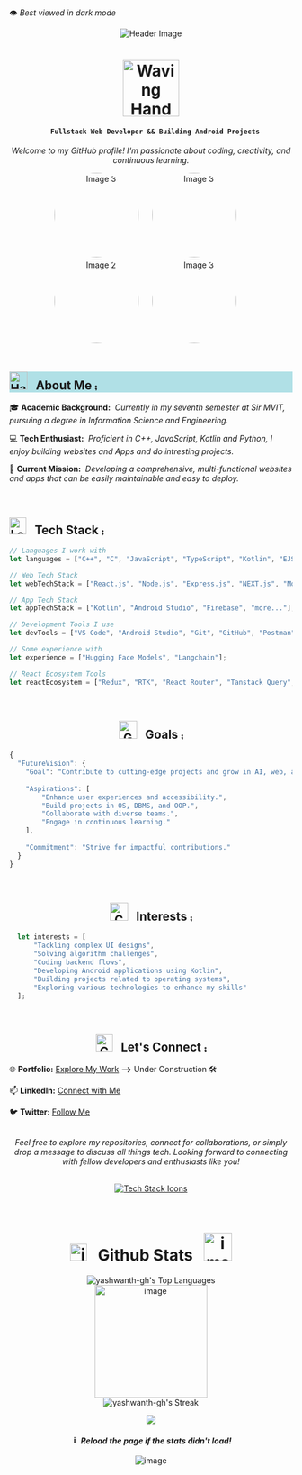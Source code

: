 <!-- ### Hi there 👋 -->
<p>
  👁️ 
  <em>
    Best viewed in dark mode
  </em>
</p>

<p align="center">
  <img src="https://capsule-render.vercel.app/api?type=venom&color=gradient&height=250&section=header&text=Hi!%20I'm%20Yashwanth&fontColor=F7EFE9&fontSize=90" alt = "Header Image"/>
</p>

<h1 align="center">
  <img src="https://media1.giphy.com/media/qAXDUie0dPweocOvnw/giphy.gif?cid=ecf05e47ti6g6ad6wpzzbnryawe53kjgxja2t5ictclalz58&ep=v1_gifs_related&rid=giphy.gif&ct=s" width="100" alt = "Waving Hand Gif">
</h1>

<h4 align="center">
    <b>
      
      Fullstack Web Developer && Building Android Projects
      
   </b>
</h4>

<p align="center">
  <em>
    Welcome to my GitHub profile! I'm passionate about coding, creativity, and continuous learning.
  </em>
</p>

<div align="center">
  <div align="center">
        <img src="https://github.com/yashwanth-gh/yashwanth-gh/assets/107710864/ca04014f-6c34-4d91-bad3-ac5db741af87" alt="Image 3" width="150" height="150" style="border-radius: 50%; margin-right: 20px;" alt = "image">
    <img src="https://github.com/yashwanth-gh/yashwanth-gh/assets/107710864/ca04014f-6c34-4d91-bad3-ac5db741af87" alt="Image 3" width="150" height="150" style="border-radius: 50%; margin-right: 20px;" alt = "image">
    <img src="https://github.com/yashwanth-gh/yashwanth-gh/assets/107710864/ca04014f-6c34-4d91-bad3-ac5db741af87" alt="Image 2" width="150" height="150" style="border-radius: 50%; margin-right: 20px;" alt = "image">
    <img src="https://github.com/yashwanth-gh/yashwanth-gh/assets/107710864/ca04014f-6c34-4d91-bad3-ac5db741af87" alt="Image 3" width="150" height="150" style="border-radius: 50%; margin-right: 20px;" alt = "image">
    <!-- Additional content or text for the second image can be added here if needed -->
  </div>
</div>

<br>

<h2 style="background-color:powderblue;"> <img src="https://media0.giphy.com/media/RRi3GncwtYHTSYODaf/giphy.gif?cid=ecf05e4741oajturmggjhottjcxs5m1wdikt8k5we1bclt9b&ep=v1_stickers_search&rid=giphy.gif&ct=s" width="32" alt = "Handshake Gif"> &nbsp; About Me ⨾</h2>

🎓 **Academic Background:** &nbsp;<em>Currently in my seventh semester at Sir MVIT, pursuing a degree in Information Science and Engineering.</em>

💻 **Tech Enthusiast:** &nbsp;<em>Proficient in C++, JavaScript, Kotlin and Python, I enjoy building websites and Apps and do intresting projects.</em>

🚀 **Current Mission:** &nbsp;<em>Developing a comprehensive, multi-functional websites and apps that can be easily maintainable and easy to deploy.</em>

<br>

<h2><img src="https://media0.giphy.com/media/RJzm826vu7WbJvBtxX/giphy.gif?cid=ecf05e47ovpz63p960fnqe2l9l8ev3b599x3bw70dyty6nv2&ep=v1_gifs_related&rid=giphy.gif&ct=s" width="30" alt = "Laptop Gif"> &nbsp;&nbsp;Tech Stack ⨾</h2>

```js
// Languages I work with
let languages = ["C++", "C", "JavaScript", "TypeScript", "Kotlin", "EJS", "Python", "SQL"];

// Web Tech Stack
let webTechStack = ["React.js", "Node.js", "Express.js", "NEXT.js", "MongoDB", "PostgreSQL", "Postman", "HTML", "CSS", "Tailwind CSS", "Bootstrap", "Appwrite", "more..."];

// App Tech Stack
let appTechStack = ["Kotlin", "Android Studio", "Firebase", "more..."];

// Development Tools I use
let devTools = ["VS Code", "Android Studio", "Git", "GitHub", "Postman", "MongoDB Compass", "pg Admin 4", "mySQL Workbench", "Bash", "more..."];

// Some experience with
let experience = ["Hugging Face Models", "Langchain"];

// React Ecosystem Tools
let reactEcosystem = ["Redux", "RTK", "React Router", "Tanstack Query", "Shadcn-UI", "Material-UI"];
```

<br>

<h2 style="text-align:center"> <img src="https://media4.giphy.com/media/pB4oYINWRmtbS5FlCX/giphy.gif?cid=ecf05e47wkhkwx7fnntlrll3o8puutnty6q23ce3aza1alwy&ep=v1_gifs_related&rid=giphy.gif&ct=s" width="32" alt = "Goals Gif"> &nbsp; Goals ⨾ </h2>

```js
{
  "FutureVision": {
    "Goal": "Contribute to cutting-edge projects and grow in AI, web, app dev, and DevOps.",
    
    "Aspirations": [
        "Enhance user experiences and accessibility.",
        "Build projects in OS, DBMS, and OOP.",
        "Collaborate with diverse teams.",
        "Engage in continuous learning."
    ],
    
    "Commitment": "Strive for impactful contributions."
  }
}

```

<br>

<h2 style="text-align:center"> <img src="https://media4.giphy.com/media/SHjOSDkKZ18qOHA5B5/giphy.gif?cid=ecf05e47pmk1y068txlw37yndwrwzepc7ofk7pubw8t0dbzp&ep=v1_stickers_search&rid=giphy.gif&ct=s" width="32" alt = "Coffee Gif"> &nbsp; Interests ⨾ </h2>
 

```javascript
  let interests = [
      "Tackling complex UI designs",
      "Solving algorithm challenges",
      "Coding backend flows",
      "Developing Android applications using Kotlin",
      "Building projects related to operating systems",
      "Exploring various technologies to enhance my skills"
  ];
```


<br>

<h2 style="text-align:center"> <img src="https://media0.giphy.com/media/uwmNTx7NaDbJnXlKbx/giphy.gif?cid=ecf05e47punwiieyc07nnu8fta4sdbwv7p82hc6mudgtv2ez&ep=v1_gifs_related&rid=giphy.gif&ct=s" width="30" alt = "Connect Gif"> &nbsp; Let's Connect ⨾ </h2>

🌐 **Portfolio:** [Explore My Work](https://yourportfolio.com/) **-->** Under Construction 🛠️

📫 **LinkedIn:** [Connect with Me](https://www.linkedin.com/in/yashwanth-b-m-4a4a09227/)

🐦 **Twitter:** [Follow Me](https://twitter.com/yashwanthbm36)

<br>

<div align="center">
<em>
Feel free to explore my repositories, connect for collaborations, or simply drop a message to discuss all things tech. Looking forward to connecting with fellow developers and enthusiasts like you!
</em>
</div>

<br>

<p align="center">
  <a href="https://skillicons.dev">
    <img src="https://skillicons.dev/icons?i=git,html,css,bootstrap,sass,tailwind,js,ts,react,redux,nodejs,mongodb,appwrite,postman,express,vite,linux,mysql,postgres,cpp,py,nextjs,jest,androidstudio,kotlin,firebase&perline=13&theme=light" alt = "Tech Stack Icons" />
  </a>
</p>

<br>

<div align="center">
  <h1 style="text-align:center">
    <img src="https://media4.giphy.com/media/3ai0TGECMTkuYzBPS4/giphy.gif?cid=ecf05e47rgofswwoxgb9sss7nb7wekgw41jybpnym21kx3md&ep=v1_gifs_related&rid=giphy.gif&ct=s" width="30" alt = "image">
    &nbsp; Github Stats &nbsp;
    <img src="https://media4.giphy.com/media/2sbQ9kfHlN43TsfjeE/giphy.gif?cid=ecf05e47sgz05eeetquf2o4zzkn6vx9hts62shoxaiitxe4d&ep=v1_gifs_related&rid=giphy.gif&ct=s" width="50" alt = "image">
  </h1>

  ![yashwanth-gh's Top Languages](https://github-readme-stats.vercel.app/api/top-langs/?username=yashwanth-gh&exclude_repo=PostgreSQL-practice-projects,Finance-dashbord-MERN&theme=vue-dark&hide_border=true)   
  <img src="https://media0.giphy.com/media/tsvRwKnB4t9rkvYKWS/giphy.gif?cid=ecf05e47ucxr45hh04fonnl5gvs1gozilxpvrxhlkbghrgb8&ep=v1_gifs_related&rid=giphy.gif&ct=s" width="200" alt = "image">    
  ![yashwanth-gh's Streak](https://github-readme-streak-stats.herokuapp.com/?user=yashwanth-gh&theme=vue-dark&hide_border=true)    
  
  <img align="center" src="https://github-readme-activity-graph.vercel.app/graph?username=yashwanth-gh&theme=redical"/>

  <h4>
    <img src="https://media0.giphy.com/media/Jmn641UpKSp5SukKxw/giphy.gif?cid=ecf05e47gmjg12cfco9ilso6tppzw2lsfcd8zw6ygf6brfw7&ep=v1_gifs_related&rid=giphy.gif&ct=s" width="15" alt = "image">
    <em>Reload the page if the stats didn't load!</em>
  </h4>
</div>

<!--   <img src="https://capsule-render.vercel.app/api?type=waving&color=gradient&height=250&section=header&text=%20&fontSize=90&rotate=-180" /> -->

<p align="center">
  <img src="https://capsule-render.vercel.app/api?color=F7EFE9&section=footer&height=150&type=waving&text=%20{🙏}%20&fontColor=F7EFE9&fontSize=20" alt = "image" />
</p>


